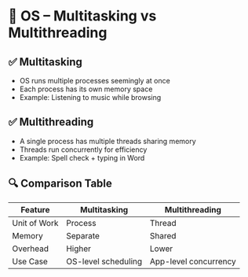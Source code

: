 # 🧠 OS – Multitasking vs Multithreading

## ✅ Multitasking
- OS runs multiple processes seemingly at once
- Each process has its own memory space
- Example: Listening to music while browsing

## ✅ Multithreading
- A single process has multiple threads sharing memory
- Threads run concurrently for efficiency
- Example: Spell check + typing in Word

## 🔍 Comparison Table

| Feature         | Multitasking           | Multithreading         |
|-----------------|------------------------|------------------------|
| Unit of Work    | Process                | Thread                 |
| Memory          | Separate               | Shared                 |
| Overhead        | Higher                 | Lower                  |
| Use Case        | OS-level scheduling    | App-level concurrency  |
